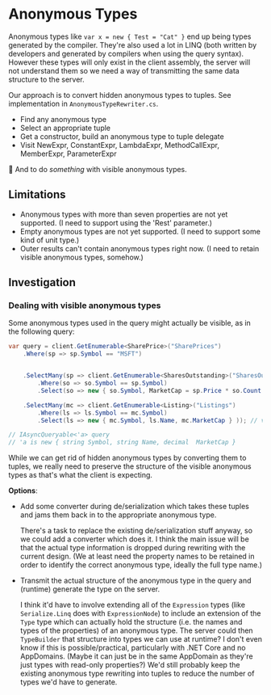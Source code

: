 # Anonymous Types

Anonymous types like `var x = new { Test = "Cat" }` end up being types generated by the compiler. They're also used a lot in LINQ (both written by developers and generated by compilers when using the query syntax). However these types will only exist in the client assembly, the server will not understand them so we need a way of transmitting the same data structure to the server.

Our approach is to convert hidden anonymous types to tuples. See implementation in `AnonymousTypeRewriter.cs`.

* Find any anonymous type
* Select an appropriate tuple
* Get a constructor, build an anonymous type to tuple delegate
* Visit NewExpr, ConstantExpr, LambdaExpr, MethodCallExpr, MemberExpr, ParameterExpr

🤔 And to do _something_ with visible anonymous types.

## Limitations
* Anonymous types with more than seven properties are not yet supported. (I need to support using the 'Rest' parameter.)
* Empty anonymous types are not yet supported. (I need to support some kind of unit type.)
* Outer results can't contain anonymous types right now. (I need to retain visible anonymous types, somehow.)

## Investigation
### Dealing with visible anonymous types

Some anonymous types used in the query might actually be visible, as in the following query:

```csharp
var query = client.GetEnumerable<SharePrice>("SharePrices")
    .Where(sp => sp.Symbol == "MSFT")


    .SelectMany(sp => client.GetEnumerable<SharesOutstanding>("SharesOutstanding")
        .Where(so => so.Symbol == sp.Symbol)
        .Select(so => new { so.Symbol, MarketCap = sp.Price * so.Count })) // hidden

    .SelectMany(mc => client.GetEnumerable<Listing>("Listings")
        .Where(ls => ls.Symbol == mc.Symbol)
        .Select(ls => new { mc.Symbol, ls.Name, mc.MarketCap } )); // visible

// IAsyncQueryable<'a> query
// 'a is new { string Symbol, string Name, decimal  MarketCap }
```

While we can get rid of hidden anonymous types by converting them to tuples, we really need to preserve the structure of the visible anonymous types as that's what the client is expecting.

**Options**: 
* Add some converter during de/serialization which takes these tuples and jams them back in to the appropriate anonymous type.

  There's a task to replace the existing de/serialization stuff anyway, so we could add a converter which does it. I think the main issue will be that the actual type information is dropped during rewriting with the current design. (We at least need the property names to be retained in order to identify the correct anonymous type, ideally the full type name.)

* Transmit the actual structure of the anonymous type in the query and (runtime) generate the type on the server.

  I think it'd have to involve extending all of the `Expression` types (like `Serialize.Linq` does with `ExpressionNode`) to include an extension of the `Type` type which can actually hold the structure (i.e. the names and types of the properties) of an anonymous type. The server could then `TypeBuilder` that structure into types we can use at runtime? 
  I don't even know if this is possible/practical, particularly with .NET Core and no AppDomains. (Maybe it can just be in the same AppDomain as they're just types with read-only properties?)
  We'd still probably keep the existing anonymous type rewriting into tuples to reduce the number of types we'd have to generate.